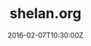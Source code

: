---
lastmod: 2016-02-07
date: 2016-02-07T10:30:00Z
description: Shelan's Blog
license: MIT
licenseLink: ""
sitelink: http://shelan.org/
sourceLink: https://github.com/shelan/my-hugo-site
tags:
- personal
- blog
thumbnail: /img/shelan-tn.png
title: shelan.org
---